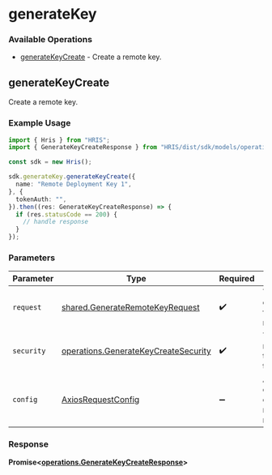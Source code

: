 # generateKey

### Available Operations

* [generateKeyCreate](#generatekeycreate) - Create a remote key.

## generateKeyCreate

Create a remote key.

### Example Usage

```typescript
import { Hris } from "HRIS";
import { GenerateKeyCreateResponse } from "HRIS/dist/sdk/models/operations";

const sdk = new Hris();

sdk.generateKey.generateKeyCreate({
  name: "Remote Deployment Key 1",
}, {
  tokenAuth: "",
}).then((res: GenerateKeyCreateResponse) => {
  if (res.statusCode == 200) {
    // handle response
  }
});
```

### Parameters

| Parameter                                                                                    | Type                                                                                         | Required                                                                                     | Description                                                                                  |
| -------------------------------------------------------------------------------------------- | -------------------------------------------------------------------------------------------- | -------------------------------------------------------------------------------------------- | -------------------------------------------------------------------------------------------- |
| `request`                                                                                    | [shared.GenerateRemoteKeyRequest](../../models/shared/generateremotekeyrequest.md)           | :heavy_check_mark:                                                                           | The request object to use for the request.                                                   |
| `security`                                                                                   | [operations.GenerateKeyCreateSecurity](../../models/operations/generatekeycreatesecurity.md) | :heavy_check_mark:                                                                           | The security requirements to use for the request.                                            |
| `config`                                                                                     | [AxiosRequestConfig](https://axios-http.com/docs/req_config)                                 | :heavy_minus_sign:                                                                           | Available config options for making requests.                                                |


### Response

**Promise<[operations.GenerateKeyCreateResponse](../../models/operations/generatekeycreateresponse.md)>**

